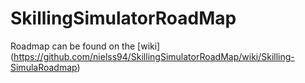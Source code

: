 # SkillingSimulatorRoadMap

Roadmap can be found on the [wiki] (https://github.com/nielss94/SkillingSimulatorRoadMap/wiki/Skilling-SimulaRoadmap)
